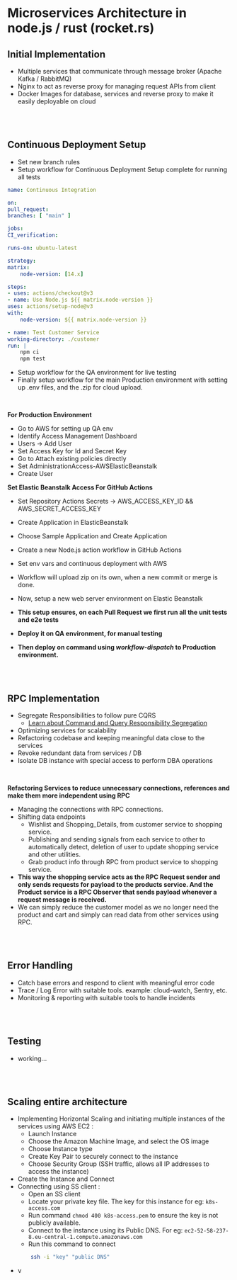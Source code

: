 # Microservices Architecture in node.js / rust (rocket.rs)

**Initial Implementation**
-
- Multiple services that communicate through message broker (Apache Kafka / RabbitMQ)
- Nginx to act as reverse proxy for managing request APIs from client
- Docker Images for database, services and reverse proxy to make it easily deployable on cloud

<br/><br/>

**Continuous Deployment Setup**
-
- Set new branch rules
- Setup workflow for Continuous Deployment Setup complete for running all tests
```yml
name: Continuous Integration

on:
pull_request:
branches: [ "main" ]

jobs:
CI_verification:

runs-on: ubuntu-latest

strategy:
matrix:
    node-version: [14.x]

steps:
- uses: actions/checkout@v3
- name: Use Node.js ${{ matrix.node-version }}
uses: actions/setup-node@v3
with:
    node-version: ${{ matrix.node-version }}

- name: Test Customer Service
working-directory: ./customer
run: |
    npm ci
    npm test
```
- Setup workflow for the QA environment for live testing
- Finally setup workflow for the main Production environment with setting up .env files, and the .zip for cloud upload.

<br/>

**For Production Environment**

- Go to AWS for setting up QA env
- Identify Access Management Dashboard
- Users -> Add User
- Set Access Key for Id and Secret Key
- Go to Attach existing policies directly
- Set AdministrationAccess-AWSElasticBeanstalk
- Create User


**Set Elastic Beanstalk Access For GitHub Actions**

- Set Repository Actions Secrets -> AWS_ACCESS_KEY_ID && AWS_SECRET_ACCESS_KEY
- Create Application in ElasticBeanstalk
- Choose Sample Application and Create Application

- Create a new Node.js action workflow in GitHub Actions
- Set env vars and continuous deployment with AWS

- Workflow will upload zip on its own, when a new commit or merge is done.

- Now, setup a new web server environment on Elastic Beanstalk

- **This setup ensures, on each Pull Request we first run all the unit tests and e2e tests**

- **Deploy it on QA environment, for manual testing**

- **Then deploy on command using _workflow-dispatch_ to Production environment.**

<br/><br/>

**RPC Implementation**
-
- Segregate Responsibilities to follow pure CQRS
    - [Learn about Command and Query Responsibility Segregation](https://learn.microsoft.com/en-us/azure/architecture/patterns/cqrs)
- Optimizing services for scalability
- Refactoring codebase and keeping meaningful data close to the services
- Revoke redundant data from services / DB
- Isolate DB instance with special access to perform DBA operations

<br/>

**Refactoring Services to reduce unnecessary connections, references and make them more independent using RPC**

- Managing the connections with RPC connections.
- Shifting data endpoints
    - Wishlist and Shopping_Details, from customer service to shopping service.
    - Publishing and sending signals from each service to other to automatically detect, deletion of user to update shopping service and other utilities.
    - Grab product info through RPC from product service to shopping service.
- **This way the shopping service acts as the RPC Request sender and only sends requests for payload to the products service. And the Product service is a RPC Observer that sends payload whenever a request message is received.**
- We can simply reduce the customer model as we no longer need the product and cart and simply can read data from other services using RPC.

<br/><br/>

**Error Handling**
-
- Catch base errors and respond to client with meaningful error code
- Trace / Log Error with suitable tools. example: cloud-watch, Sentry, etc.
- Monitoring & reporting with suitable tools to handle incidents

<br/><br/>

**Testing**
-
- working...

<br/><br/>

**Scaling entire architecture**
-
- Implementing Horizontal Scaling and initiating multiple instances of the services using AWS EC2 :
   <!-- - <br/> -->
   <!-- <img src="project-documentation/images/image.png" alt="drawing" style="width:400px;"/> -->
    - Launch Instance
    - Choose the Amazon Machine Image, and select the OS image
    - Choose Instance type
    - Create Key Pair to securely connect to the instance
    - Choose Security Group (SSH traffic, allows all IP addresses to access the instance)
- Create the Instance and Connect
- Connecting using SS client :
    - Open an SS client
    - Locate your private key file. The key for this instance for eg: ```k8s-access.com```
    - Run command ```chmod 400 k8s-access.pem``` to ensure the key is not publicly available.
    - Connect to the instance using its Public DNS. For eg: ```ec2-52-58-237-8.eu-central-1.compute.amazonaws.com```
    - Run this command to connect
    ```bash
        ssh -i "key" "public DNS"
    ```
- v